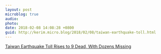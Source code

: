 ```yaml
---
layout: post
microblog: true
audio: 
photo: 
date: 2018-02-08 14:08:28 +0800
guid: http://kerim.micro.blog/2018/02/08/taiwan-earthquake-toll.html
---
```

[Taiwan Earthquake Toll Rises to 9 Dead, With Dozens Missing](https://mobile.nytimes.com/2018/02/07/world/asia/taiwan-earthquake-search-survivors.html)
